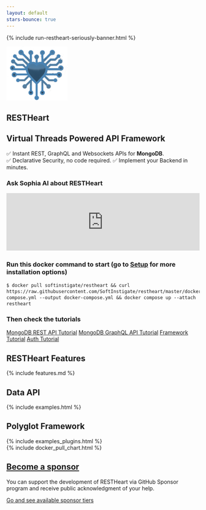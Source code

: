 ```yaml
---
layout: default
stars-bounce: true
---
```

{% include run-restheart-seriously-banner.html %}

<section id="top" class="text-center pt-2 pb-2">
    <div class="mt-0 mb-4">
        <img width="160" src="/images/RESTHeart-logo.png">
        <h1 class="mt-1 top-1 text-break"><strong>REST</strong>Heart</h1>
        <h2 class="my-0 top-2 mx-2 mx-md-5 mb-2 highlightcolor lh-1_4">
        Virtual Threads Powered API Framework
        </h2>
        <p class="top-6 text-break white mt-2 mx-4">
            ✅&nbsp;Instant REST, GraphQL and Websockets APIs for <strong>MongoDB</strong>.
            ✅&nbsp;Declarative Security, no code required.
            ✅&nbsp;Implement your Backend in minutes.
        </p>
        <div>
            <h3 class="font-weight-bold highlightcolor mt-3 text-center">Ask Sophia AI about RESTHeart</h3>
            <iframe id="sophiaFrame" src="https://sophia.restheart.com?h=auto" style="border: none; width: 100%"></iframe>
        </div>
        <h3 class="font-weight-bold highlightcolor mt-5">Run this docker command to start <span class="small text-muted mt-0">(go to <a href="/docs/setup">Setup</a> for more installation options)</span></h3>
        <div class="container">
            <div class="listingblock my-0">
                <div class="content">
<pre class="rouge highlight text-center">
<code data-lang="bash"><span class="nv">$ </span>docker pull softinstigate/restheart && curl https://raw.githubusercontent.com/SoftInstigate/restheart/master/docker-compose.yml <span class="nt">--output</span> docker-compose.yml <span class="o">&amp;&amp;</span> docker compose up --attach restheart</code>
</pre>
                </div>
            </div>
        </div>
        <h3 class="font-weight-bold highlightcolor mt-3">Then check the tutorials</h3>
        <a href="/docs/mongodb-rest/tutorial" class="btn btn-o-white ml-1 mt-2 my-0 btn-md">MongoDB REST API Tutorial</a>
        <a href="/docs/mongodb-graphql/tutorial" class="btn btn-o-white ml-1 mt-2 my-0 btn-md">MongoDB GraphQL API Tutorial</a>
        <a href="/docs/plugins/tutorial" class="btn btn-o-white ml-1 mt-2 my-0 btn-md">Framework Tutorial</a>
        <a href="/docs/security/tutorial" class="btn btn-o-white ml-1 mt-2 my-0 btn-md">Auth Tutorial</a>
    </div>
</section>

<!-- scroll to bottom of sophia iframe chat when it resizes -->
<script>
  var preventScroll = 0; // trick to avoid scrolling on first load
  document.addEventListener("DOMContentLoaded", () => preventScroll = 0);
  iframeResize({
    license: 'GPLv3',
    waitForLoad: true,
    onResized: ({ iframe, height, width, type }) => {
      if (document.readyState === 'complete') {
        if (preventScroll > 3) {
          const offset = iframe.offsetTop;
          const vh = Math.max(document.documentElement.clientHeight || 0, window.innerHeight || 0);
          window.scrollTo({top: height+offset-vh, left: 0, behavior: 'smooth'});
        } else {
          preventScroll++;
        }
      }
    }
  }, '#sophiaFrame' );
</script>

<!-- <section id="demo-webapp" class="pt-2 pb-2">
    <h3 class="font-weight-bold highlightcolor mt-3 text-center">Simple Demo Web App</h3>
    <p class="codepen" data-height="900" data-theme-id="dark" data-default-tab="result" data-slug-hash="yLmyvEd" data-pen-title="RESTHeart Demo Web App" data-user="ujibang" style="height: 900px; box-sizing: border-box; display: flex; align-items: center; justify-content: center; border: 2px solid; margin: 1em 0; padding: 1em;">
    <span>See the Pen <a href="https://codepen.io/ujibang/pen/yLmyvEd">
    RESTHeart Demo Web App</a> by Andrea Di Cesare (<a href="https://codepen.io/ujibang">@ujibang</a>)
    on <a href="https://codepen.io">CodePen</a>.</span>
    </p>
    <script async src="https://cpwebassets.codepen.io/assets/embed/ei.js"></script>
</section> -->

<!-- <section id="article-at-aws-blog" class="call-to-action black-background">
    <div class="container-fluid">
        <div class="row">
            <div class="col-md-12 call-to-action__item call-to-action__first text-center">
                <h2 class="text-lightcyan mb-2">
                    <a href="https://aws.amazon.com/it/blogs/apn/application-modernization-with-mongodb-atlas-on-aws/" target="_blank">Featured on <strong>AWS Blog</strong></a>
                </h2>
                <p class="highlightcolor"><i>The RESTHeart API for MongoDB simplifies development and frees you to focus on delivering a great users experience</i></p>
                <a href="https://aws.amazon.com/it/blogs/apn/application-modernization-with-mongodb-atlas-on-aws/" target="_blank" class="btn btn-o-white">READ THE POST</a>
            </div>
        </div>
        <div class="row mb-1 text-center mb-3">
            <div class="col-md-12 text-center">
                <a href="/assets/Brochure - RESTHeart.pdf" target="_blank" class="btn">Download the PDF fact sheet</a>
                <a href="/assets/RESTHeart 6 - Overview.pdf" target="_blank" class="btn mt-3 mt-md-0 ml-md-3 mx-auto">Download the Product presentation</a>
            </div>
        </div>
    </div>
</section> -->

<!-- just to make anchor link go to the right height -->
<div id="features" class="pb-4"></div>

<section id="features-content" class="text-center pb-2 mt-5">
    <div class="container">
        <h2 class="text-center color-primary font-weight-bold">RESTHeart Features</h2>
        {% include features.md %}
    </div>
</section>

<div class="container mt-5">
    <h2 class="text-center color-primary font-weight-bold">Data API</h2>
</div>

<section id="examples" class="slice my-0 pb-0">
    {% include examples.html %}
</section>

<div class="container mt-5">
    <h2 class="text-center color-primary m-0 mb-2 font-weight-bold">Polyglot Framework</h2>
</div>

<section id="examples-plugins" class="slice">
    {% include examples_plugins.html %}
</section>

<section class="chart mt-3 pb-0" id="chart">
    {% include docker_pull_chart.html %}
</section>

<section id="article-at-mongodb" class="call-to-action black-background">
    <div class="container-fluid">
        <div class="row mb-1">
            <div class="col-md-12 call-to-action__item call-to-action__first text-center">
                <h2 class="text-lightcyan mb-2">
                    <a href="https://github.com/sponsors/SoftInstigate" target="_blank">Become a sponsor</a>
                </h2>
                <p class="highlightcolor">You can support the development of RESTHeart via GitHub Sponsor program and receive public acknowledgment of your help.</p>
                <a href="https://github.com/sponsors/SoftInstigate" target="_blank" class="btn btn-o-white">Go and see available sponsor tiers</a>
            </div>
        </div>
    </div>
</section>